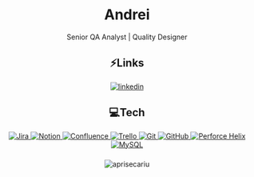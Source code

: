 <div align="center">
<h1>Andrei</h1>
<p>Senior QA Analyst | Quality Designer</p>
</div>

<div align="center">
<h2>⚡️Links</h2>
<p><a target="_blank" href="https://www.linkedin.com/in/linkedin.com/in/aprisecariu" style="display: inline-block;"><img src="https://img.shields.io/badge/linkedin-logo?style=for-the-badge&logo=linkedin&logoColor=white&color=#0a77b6" alt="linkedin" /></a></p>
</div>

###

<div align="center">
  <p>
  <h2>💻Tech</h2>
    <a target="_blank" href="https://www.atlassian.com/software/jira">
      <img src="https://img.shields.io/badge/jira-%230A0FFF.svg?style=for-the-badge&logo=jira&logoColor=white" alt="Jira" />
    </a>
    <a target="_blank" href="https://www.notion.so/">
      <img src="https://img.shields.io/badge/Notion-%23000000.svg?style=for-the-badge&logo=notion&logoColor=white" alt="Notion" />
    </a>
    <a target="_blank" href="https://www.atlassian.com/software/confluence">
      <img src="https://img.shields.io/badge/confluence-%23172BF4.svg?style=for-the-badge&logo=confluence&logoColor=white" alt="Confluence" />
    </a>
    <a target="_blank" href="https://trello.com/">
      <img src="https://img.shields.io/badge/Trello-%23026AA7.svg?style=for-the-badge&logo=Trello&logoColor=white" alt="Trello" />
    </a>
    <a target="_blank" href="https://git-scm.com/">
      <img src="https://img.shields.io/badge/git-%23F05033.svg?style=for-the-badge&logo=git&logoColor=white" alt="Git" />
    </a>
    <a target="_blank" href="https://github.com/">
      <img src="https://img.shields.io/badge/github-%23121011.svg?style=for-the-badge&logo=github&logoColor=white" alt="GitHub" />
    </a>
    <a target="_blank" href="https://www.perforce.com/products/helix-core">
      <img src="https://img.shields.io/badge/-PERFORCE%20HELIX-404040?style=for-the-badge&logo=Perforce&logoColor=white" alt="Perforce Helix" />
    </a>
    <a target="_blank" href="https://www.mysql.com/">
      <img src="https://img.shields.io/badge/mysql-4479A1.svg?style=for-the-badge&logo=mysql&logoColor=white" alt="MySQL" />
    </a>
  </p>
</div>

###

<div align="center">
  <p><img align="center" src="https://github-readme-streak-stats.herokuapp.com/?user=aprisecariu&" alt="aprisecariu" /></p>
</div>

###